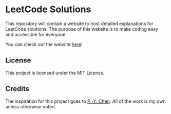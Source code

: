 # LeetCode Solutions

This repository will contain a website to host detailed explanations for LeetCode solutions. The purpose of this website is to make coding easy and accessible for everyone.

You can check out the website [here](https://kush2021.github.io/leetcode-solutions)!

## License

This project is licensed under the MIT License.

## Credits

The inspiration for this project goes to [P.-Y. Chen](https://walkccc.me/LeetCode/). All of the work is my own unless otherwise noted.
